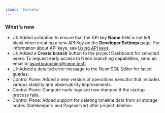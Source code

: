 ```yaml
---
label: 'Console'
---
```


### What's new

- UI: Added validation to ensure that the API key **Name** field is not left blank when creating a new API Key on the **Developer Settings** page. For information about API keys, see [Using API keys](/docs/get-started-with-neon/using-api-keys/).
- UI: Added a **Create branch** button to the project Dashboard for selected users. To request early access to Neon branching capabilities, send an email to [iwantbranching@neon.tech](mailto:iwantbranching@neon.tech).
- UI: Added a detailed error message to the Neon SQL Editor for failed queries.
- Control Plane: Added a new version of operations executor that includes various stability and observability improvements.
- Control Plane: Compute node logs are now dumped if the startup process fails.
- Control Plane: Added support for deleting timeline data from all storage nodes (Safekeepers and Pageserver) after project deletion.
